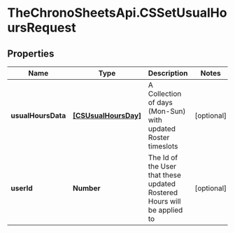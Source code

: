 # TheChronoSheetsApi.CSSetUsualHoursRequest

## Properties
Name | Type | Description | Notes
------------ | ------------- | ------------- | -------------
**usualHoursData** | [**[CSUsualHoursDay]**](CSUsualHoursDay.md) | A Collection of days (Mon-Sun) with updated Roster timeslots | [optional] 
**userId** | **Number** | The Id of the User that these updated Rostered Hours will be applied to | [optional] 


